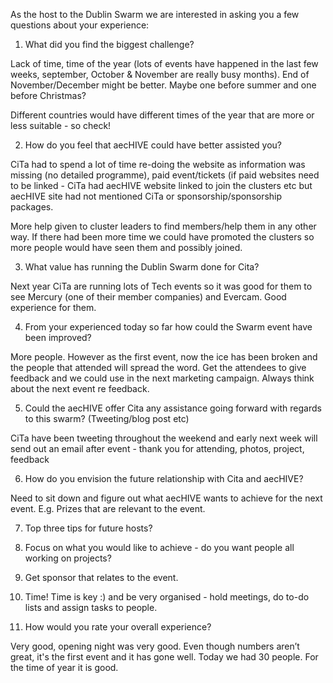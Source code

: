 As the host to the Dublin Swarm we are interested in asking you a few questions about your experience:

1. What did you find the biggest challenge?

Lack of time, time of the year (lots of events have happened in the last few weeks, september, October & November are really busy months). End of November/December might be better. Maybe one before summer and one before Christmas? 

Different countries would have different times of the year that are more or less suitable - so check!

2. How do you feel that aecHIVE could have better assisted you?

CiTa had to spend a lot of time re-doing the website as information was missing (no detailed programme), paid event/tickets (if paid websites need to be linked - CiTa had aecHIVE website linked to join the clusters etc but aecHIVE site had not mentioned CiTa or sponsorship/sponsorship packages.

More help given to cluster leaders to find members/help them in any other way. If there had been more time we could have promoted the clusters so more people would have seen them and possibly joined. 

3. What value has running the Dublin Swarm done for Cita?

Next year CiTa are running lots of Tech events so it was good for them to see Mercury (one of their member companies) and Evercam. Good experience for them. 

4. From your experienced today so far how could the Swarm event have been improved?

More people. However as the first event, now the ice has been broken and the people that attended will spread the word. Get the attendees to give feedback and we could use in the next marketing campaign. Always think about the next event re feedback.

5. Could the aecHIVE offer Cita any assistance going forward with regards to this swarm? (Tweeting/blog post etc)

CiTa have been tweeting throughout the weekend and early next week will send out an email after event - thank you for attending, photos, project, feedback

6. How do you envision the future relationship with Cita and aecHIVE?

Need to sit down and figure out what aecHIVE wants to achieve for the next event. E.g. Prizes that are relevant to the event.  

7. Top three tips for future hosts?

1. Focus on what you would like to achieve - do you want people all working on projects?

2. Get  sponsor that relates to the event.

3. Time! Time is key :) and be very organised - hold meetings, do to-do lists and  assign tasks to people. 

8. How would you rate your overall experience?

Very good, opening night was very good. Even though numbers aren’t great, it's the first event and it has gone well. Today we had 30 people. For the time of year it is good.  